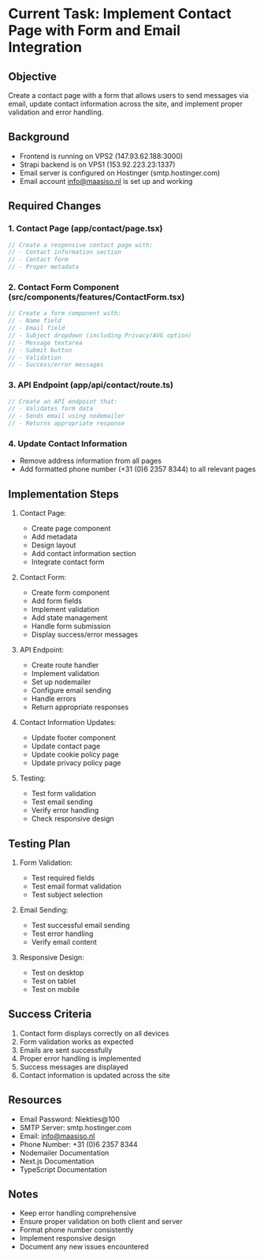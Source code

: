 # Current Task: Implement Contact Page with Form and Email Integration

## Objective
Create a contact page with a form that allows users to send messages via email, update contact information across the site, and implement proper validation and error handling.

## Background
- Frontend is running on VPS2 (147.93.62.188:3000)
- Strapi backend is on VPS1 (153.92.223.23:1337)
- Email server is configured on Hostinger (smtp.hostinger.com)
- Email account info@maasiso.nl is set up and working

## Required Changes

### 1. Contact Page (app/contact/page.tsx)
```typescript
// Create a responsive contact page with:
// - Contact information section
// - Contact form
// - Proper metadata
```

### 2. Contact Form Component (src/components/features/ContactForm.tsx)
```typescript
// Create a form component with:
// - Name field
// - Email field
// - Subject dropdown (including Privacy/AVG option)
// - Message textarea
// - Submit button
// - Validation
// - Success/error messages
```

### 3. API Endpoint (app/api/contact/route.ts)
```typescript
// Create an API endpoint that:
// - Validates form data
// - Sends email using nodemailer
// - Returns appropriate response
```

### 4. Update Contact Information
- Remove address information from all pages
- Add formatted phone number (+31 (0)6 2357 8344) to all relevant pages

## Implementation Steps

1. Contact Page:
   - Create page component
   - Add metadata
   - Design layout
   - Add contact information section
   - Integrate contact form

2. Contact Form:
   - Create form component
   - Add form fields
   - Implement validation
   - Add state management
   - Handle form submission
   - Display success/error messages

3. API Endpoint:
   - Create route handler
   - Implement validation
   - Set up nodemailer
   - Configure email sending
   - Handle errors
   - Return appropriate responses

4. Contact Information Updates:
   - Update footer component
   - Update contact page
   - Update cookie policy page
   - Update privacy policy page

5. Testing:
   - Test form validation
   - Test email sending
   - Verify error handling
   - Check responsive design

## Testing Plan

1. Form Validation:
   - Test required fields
   - Test email format validation
   - Test subject selection

2. Email Sending:
   - Test successful email sending
   - Test error handling
   - Verify email content

3. Responsive Design:
   - Test on desktop
   - Test on tablet
   - Test on mobile

## Success Criteria
1. Contact form displays correctly on all devices
2. Form validation works as expected
3. Emails are sent successfully
4. Proper error handling is implemented
5. Success messages are displayed
6. Contact information is updated across the site

## Resources
- Email Password: Niekties@100
- SMTP Server: smtp.hostinger.com
- Email: info@maasiso.nl
- Phone Number: +31 (0)6 2357 8344
- Nodemailer Documentation
- Next.js Documentation
- TypeScript Documentation

## Notes
- Keep error handling comprehensive
- Ensure proper validation on both client and server
- Format phone number consistently
- Implement responsive design
- Document any new issues encountered